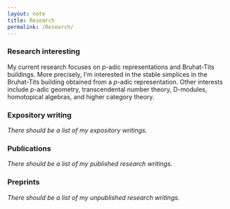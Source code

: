 ```yaml
---
layout: note
title: Research
permalink: /Research/
---
```


### Research interesting

My current research focuses on $p$-adic representations and Bruhat-Tits buildings. More precisely, I'm interested in the stable simplices in the Bruhat-Tits building obtained from a $p$-adic representation.
Other interests include $p$-adic geometry, transcendental number theory, D-modules, homotopical algebras, and higher category theory.

### Expository writing

*There should be a list of my expository writings.*

### Publications 

*There should be a list of my published research writings.*

### Preprints 

*There should be a list of my unpublished research writings.*